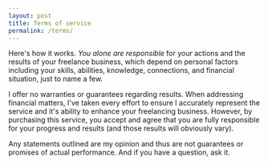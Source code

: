 ```yaml
---
layout: post
title: Terms of service
permalink: /terms/
---
```


Here's how it works. *You alone are responsible* for your actions and the results of your freelance business, which depend on personal factors including your skills, abilities, knowledge, connections, and financial situation, just to name a few.

I offer no warranties or guarantees regarding results. When addressing financial matters, I've taken every effort to ensure I accurately represent the service and it's ability to enhance your freelancing business. However, by purchasing this service, you accept and agree that you are fully responsible for your progress and results (and those results will obviously vary). 

Any statements outlined are my opinion and thus are not guarantees or promises of actual performance. And if you have a question, ask it.